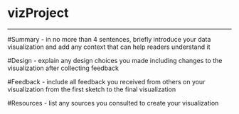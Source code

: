 # vizProject
-------------

#Summary - in no more than 4 sentences, briefly introduce your data visualization and add any context that can help readers understand it

#Design - explain any design choices you made including changes to the visualization after collecting feedback

#Feedback - include all feedback you received from others on your visualization from the first sketch to the final visualization

#Resources - list any sources you consulted to create your visualization